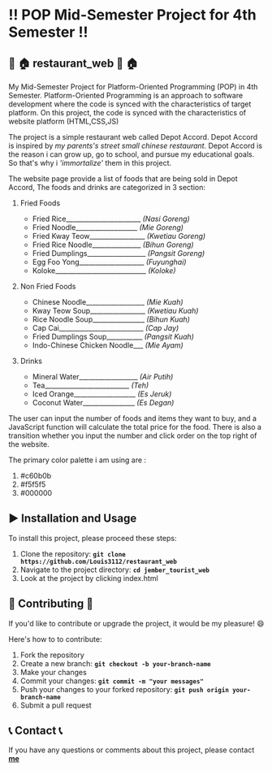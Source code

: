 # :bangbang: **POP Mid-Semester Project for 4th Semester**  :bangbang:

## :ramen: :house: **restaurant_web** :ramen: :house:
My Mid-Semester Project for Platform-Oriented Programming (POP) in 4th Semester.
Platform-Oriented Programming is an approach to software development where the code is synced with the characteristics of target platform.
On this project, the code is synced with the characteristics of website platform (HTML,CSS,JS)

The project is a simple restaurant web called Depot Accord. Depot Accord is inspired by *my parents's street small chinese restaurant.* 
Depot Accord is the reason i can grow up, go to school, and pursue my educational goals. So that's why i *'immortalize'* them in this project.

The website page provide a list of foods that are being sold in Depot Accord,
The foods and drinks are categorized in 3 section:
  1. Fried Foods
     - Fried Rice_______________________ *(Nasi Goreng)*
     - Fried Noodle___________________ *(Mie Goreng)*
     - Fried Kway Teow_________________ *(Kwetiau Goreng)*
     - Fried Rice Noodle_______________ *(Bihun Goreng)*
     - Fried Dumplings__________________ *(Pangsit Goreng)*
     - Egg Foo Yong____________________ *(Fuyunghai)*
     - Koloke____________________________ *(Koloke)*
    
  2. Non Fried Foods
     - Chinese Noodle__________________ *(Mie Kuah)*
     - Kway Teow Soup_________________ *(Kwetiau Kuah)*
     - Rice Noodle Soup________________ *(Bihun Kuah)*
     - Cap Cai__________________________ *(Cap Jay)*
     - Fried Dumplings Soup___________ *(Pangsit Kuah)*
     - Indo-Chinese Chicken Noodle___ *(Mie Ayam)*

  3. Drinks
     - Mineral Water__________________ *(Air Putih)*
     - Tea__________________________ *(Teh)*
     - Iced Orange___________________ *(Es Jeruk)*
     - Coconut Water________________ *(Es Degan)*

The user can input the number of foods and items they want to buy, and a JavaScript function will calculate the total price for the food.
There is also a transition whether you input the number and click order on the top right of the website.

The primary color palette i am using are :
1. #c60b0b
2. #f5f5f5
3. #000000

## :arrow_forward: **Installation and Usage** 
To install this project, please proceed these steps:
1. Clone the repository: **`git clone https://github.com/Louis3112/restaurant_web`**
2. Navigate to the project directory: **`cd jember_tourist_web`**
3. Look at the project by clicking index.html

## 	:bust_in_silhouette: **Contributing** :bust_in_silhouette:
If you'd like to contribute or upgrade the project, it would be my pleasure! :smile: 

Here's how to to contribute:
1. Fork the repository
2. Create a new branch: **`git checkout -b your-branch-name`**
3. Make your changes
4. Commit your changes: **`git commit -m "your messages"`** 
5. Push your changes to your forked repository: **`git push origin your-branch-name`**
6. Submit a pull request

## :telephone_receiver: **Contact** :telephone_receiver:

If you have any questions or comments about this project, please contact **[me](corneliuslouis3112@gmail.com)**
